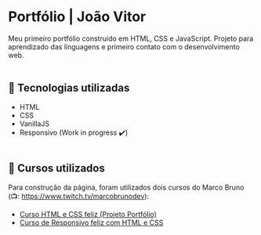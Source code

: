 # Portfólio | João Vitor
Meu primeiro portfólio construído em HTML, CSS e JavaScript. Projeto para aprendizado das linguagens e primeiro contato com o desenvolvimento web.<br><br>
## :wrench: Tecnologias utilizadas
- HTML
- CSS
- VanillaJS 
- Responsivo (Work in progress :heavy_check_mark:)
<br><br>
## :orange_book: Cursos utilizados
Para construção da página, foram utilizados dois cursos do Marco Bruno (:tv:: https://www.twitch.tv/marcobrunodev): <br>
- [Curso HTML e CSS feliz (Projeto Portfólio)](https://www.youtube.com/playlist?list=PLirko8T4cEmzrH3jIJi7R7ufeqcpXYaLa)
- [Curso de Responsivo feliz com HTML e CSS](https://www.youtube.com/playlist?list=PLirko8T4cEmzidHx2hSE8NVdPgNXX-iEE)
